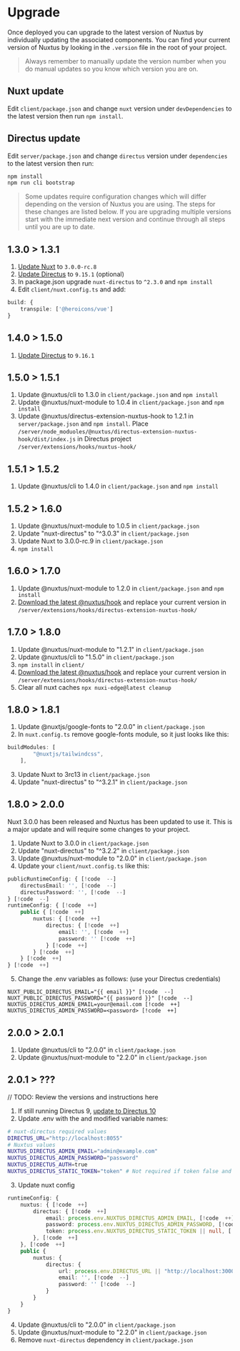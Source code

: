 # Upgrade

Once deployed you can upgrade to the latest version of Nuxtus by individually updating the associated components. You can find your current version of Nuxtus by looking in the `.version` file in the root of your project.

> Always remember to manually update the version number when you do manual updates so you know which version you are on.

## Nuxt update

Edit `client/package.json` and change `nuxt` version under `devDependencies` to the latest version then run `npm install`.

## Directus update

Edit `server/package.json` and change `directus` version under `dependencies` to the latest version then run:

```bash
npm install
npm run cli bootstrap
```

> Some updates require configuration changes which will differ depending on the version of Nuxtus you are using. The steps for these changes are listed below. If you are upgrading multiple versions start with the immediate next version and continue through all steps until you are up to date.

## 1.3.0 > 1.3.1

1. [Update Nuxt](#nuxt-update) to `3.0.0-rc.8`
2. [Update Directus](#directus-update) to `9.15.1` (optional)
3. In package.json upgrade `nuxt-directus` to `^2.3.0` and `npm install`
4. Edit `client/nuxt.config.ts` and add:

```typescript
build: {
	transpile: ['@heroicons/vue']
}
```

## 1.4.0 > 1.5.0

1. [Update Directus](#directus-update) to `9.16.1`

## 1.5.0 > 1.5.1

1. Update @nuxtus/cli to 1.3.0 in `client/package.json` and `npm install`
2. Update @nuxtus/nuxt-module to 1.0.4 in `client/package.json` and `npm install`
3. Update @nuxtus/directus-extension-nuxtus-hook to 1.2.1 in `server/package.json` and `npm install`. Place `/server/node_moduoles/@nuxtus/directus-extension-nuxtus-hook/dist/index.js` in Directus project `/server/extensions/hooks/nuxtus-hook/`

## 1.5.1 > 1.5.2

1. Update @nuxtus/cli to 1.4.0 in `client/package.json` and `npm install`

## 1.5.2 > 1.6.0

1. Update @nuxtus/nuxt-module to 1.0.5 in `client/package.json`
2. Update "nuxt-directus" to "^3.0.3" in `client/package.json`
3. Update Nuxt to 3.0.0-rc.9 in `client/package.json`
4. `npm install`

## 1.6.0 > 1.7.0

1. Update @nuxtus/nuxt-module to 1.2.0 in `client/package.json` and `npm install`
2. [Download the latest @nuxtus/hook](directus-extension.md) and replace your current version in `/server/extensions/hooks/directus-extension-nuxtus-hook/`

## 1.7.0 > 1.8.0

1. Update @nuxtus/nuxt-module to "1.2.1" in `client/package.json`
2. Update @nuxtus/cli to "1.5.0" in `client/package.json`
3. `npm install` in `client/`
4. [Download the latest @nuxtus/hook](directus-extension.md) and replace your current version in `/server/extensions/hooks/directus-extension-nuxtus-hook/`
5. Clear all nuxt caches `npx nuxi-edge@latest cleanup`

## 1.8.0 > 1.8.1

1. Update @nuxtjs/google-fonts to "2.0.0" in `client/package.json`
2. In `nuxt.config.ts` remove google-fonts module, so it just looks like this:

```ts
buildModules: [
		"@nuxtjs/tailwindcss",
	],
```
3. Update Nuxt to 3rc13 in `client/package.json`
4. Update "nuxt-directus" to "^3.2.1" in `client/package.json`

## 1.8.0 > 2.0.0

Nuxt 3.0.0 has been released and Nuxtus has been updated to use it. This is a major update and will require some changes to your project.

1. Update Nuxt to 3.0.0 in `client/package.json`
2. Update "nuxt-directus" to "^3.2.2" in `client/package.json`
3. Update @nuxtus/nuxt-module to "2.0.0" in `client/package.json` 
4. Update your `client/nuxt.config.ts` like this:

```ts
publicRuntimeConfig: { [!code  --]
	directusEmail: '', [!code  --]
	directusPassword: '', [!code  --]
} [!code  --]
runtimeConfig: { [!code  ++]
	public { [!code  ++]
		nuxtus: { [!code  ++]
			directus: { [!code  ++]
				email: '', [!code  ++]
				password: '' [!code  ++]
			} [!code  ++]
		} [!code  ++]
	} [!code  ++]
} [!code  ++]
```
5. Change the .env variables as follows: (use your Directus credentials)
```
NUXT_PUBLIC_DIRECTUS_EMAIL="{{ email }}" [!code  --]
NUXT_PUBLIC_DIRECTUS_PASSWORD="{{ password }}" [!code  --]
NUXTUS_DIRECTUS_ADMIN_EMAIL=your@email.com [!code  ++]
NUXTUS_DIRECTUS_ADMIN_PASSWORD=<password> [!code  ++]
```

## 2.0.0 > 2.0.1

1. Update @nuxtus/cli to "2.0.0" in `client/package.json`
2. Update @nuxtus/nuxt-module to "2.2.0" in `client/package.json` 

## 2.0.1 > ???

// TODO: Review the versions and instructions here
1. If still running Directus 9, [update to Directus 10](https://learndirectus.com/how-to-upgrade-to-v10/)
2. Update .env with the and modified variable names:

```bash
# nuxt-directus required values
DIRECTUS_URL="http://localhost:8055"
# Nuxtus values
NUXTUS_DIRECTUS_ADMIN_EMAIL="admin@example.com"
NUXTUS_DIRECTUS_ADMIN_PASSWORD="password"
NUXTUS_DIRECTUS_AUTH=true
NUXTUS_DIRECTUS_STATIC_TOKEN="token" # Not required if token false and using public API
```

3. Update nuxt config

```ts
runtimeConfig: {
	nuxtus: { [!code  ++]
		directus: { [!code  ++]
			email: process.env.NUXTUS_DIRECTUS_ADMIN_EMAIL, [!code  ++]
			password: process.env.NUXTUS_DIRECTUS_ADMIN_PASSWORD, [!code  ++]
			token: process.env.NUXTUS_DIRECTUS_STATIC_TOKEN || null, [!code  ++]
		}, [!code  ++]
	}, [!code  ++]
	public {
		nuxtus: {
			directus: {
				url: process.env.DIRECTUS_URL || "http://localhost:3000", [!code ++]
				email: '', [!code  --]
				password: '' [!code  --]
			}
		}
	}
}
```

4. Update @nuxtus/cli to "2.0.0" in `client/package.json`
5. Update @nuxtus/nuxt-module to "2.2.0" in `client/package.json` 
6. Remove `nuxt-directus` dependency in `client/package.json`